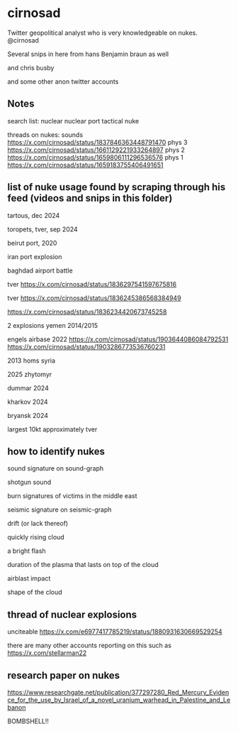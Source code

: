 # cirnosad

Twitter geopolitical analyst who is very knowledgeable on nukes. @cirnosad

Several snips in here from hans Benjamin braun as well

and chris busby

and some other anon twitter accounts

## Notes

search list:
nuclear
nuclear port
tactical
nuke

threads on nukes:
sounds
https://x.com/cirnosad/status/1837846363448791470
phys 3
https://x.com/cirnosad/status/1661129221933264897
phys 2
https://x.com/cirnosad/status/1659806111296536576
phys 1
https://x.com/cirnosad/status/1659183755406491651

## list of nuke usage found by scraping through his feed (videos and snips in this folder)

tartous, dec 2024

toropets, tver, sep 2024

beirut port, 2020

iran port explosion

baghdad airport battle

tver https://x.com/cirnosad/status/1836297541597675816

tver https://x.com/cirnosad/status/1836245386568384949

https://x.com/cirnosad/status/1836234420673745258

2 explosions yemen 2014/2015

engels airbase 2022
https://x.com/cirnosad/status/1903644086084792531
https://x.com/cirnosad/status/1903286773536760231

2013 homs syria

2025 zhytomyr

dummar 2024

kharkov 2024

bryansk 2024

largest 10kt approximately tver

## how to identify nukes

sound signature on sound-graph

shotgun sound

burn signatures of victims in the middle east

seismic signature on seismic-graph

drift (or lack thereof)

quickly rising cloud

a bright flash

duration of the plasma that lasts on top of the cloud

airblast impact

shape of the cloud

## thread of nuclear explosions

unciteable https://x.com/e6977417785219/status/1880931630669529254

there are many other accounts reporting on this such as https://x.com/stellarman22

## research paper on nukes

https://www.researchgate.net/publication/377297280_Red_Mercury_Evidence_for_the_use_by_Israel_of_a_novel_uranium_warhead_in_Palestine_and_Lebanon

BOMBSHELL!!